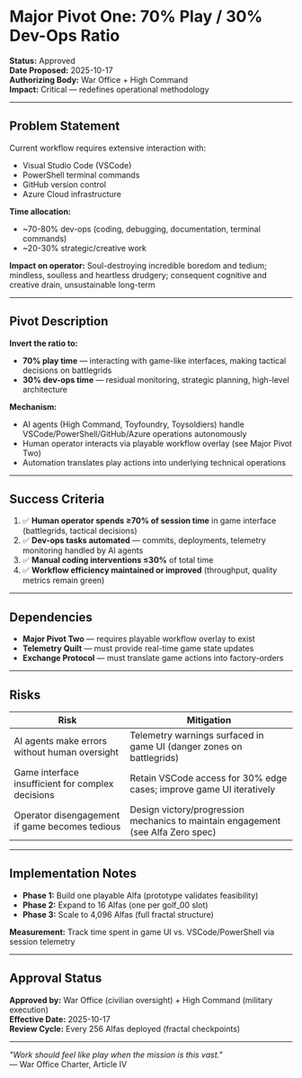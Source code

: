 # Major Pivot One: 70% Play / 30% Dev-Ops Ratio

**Status:** Approved  
**Date Proposed:** 2025-10-17  
**Authorizing Body:** War Office + High Command  
**Impact:** Critical — redefines operational methodology

---

## Problem Statement

Current workflow requires extensive interaction with:
- Visual Studio Code (VSCode)
- PowerShell terminal commands
- GitHub version control
- Azure Cloud infrastructure

**Time allocation:**
- ~70-80% dev-ops (coding, debugging, documentation, terminal commands)
- ~20-30% strategic/creative work

**Impact on operator:** Soul-destroying incredible boredom and tedium; mindless, soulless and heartless drudgery; consequent cognitive and creative drain, unsustainable long-term

---

## Pivot Description

**Invert the ratio to:**
- **70% play time** — interacting with game-like interfaces, making tactical decisions on battlegrids
- **30% dev-ops time** — residual monitoring, strategic planning, high-level architecture

**Mechanism:**
- AI agents (High Command, Toyfoundry, Toysoldiers) handle VSCode/PowerShell/GitHub/Azure operations autonomously
- Human operator interacts via playable workflow overlay (see Major Pivot Two)
- Automation translates play actions into underlying technical operations

---

## Success Criteria

1. ✅ **Human operator spends ≥70% of session time** in game interface (battlegrids, tactical decisions)
2. ✅ **Dev-ops tasks automated** — commits, deployments, telemetry monitoring handled by AI agents
3. ✅ **Manual coding interventions ≤30%** of total time
4. ✅ **Workflow efficiency maintained or improved** (throughput, quality metrics remain green)

---

## Dependencies

- **Major Pivot Two** — requires playable workflow overlay to exist
- **Telemetry Quilt** — must provide real-time game state updates
- **Exchange Protocol** — must translate game actions into factory-orders

---

## Risks

| Risk | Mitigation |
|------|------------|
| AI agents make errors without human oversight | Telemetry warnings surfaced in game UI (danger zones on battlegrids) |
| Game interface insufficient for complex decisions | Retain VSCode access for 30% edge cases; improve game UI iteratively |
| Operator disengagement if game becomes tedious | Design victory/progression mechanics to maintain engagement (see Alfa Zero spec) |

---

## Implementation Notes

- **Phase 1:** Build one playable Alfa (prototype validates feasibility)
- **Phase 2:** Expand to 16 Alfas (one per golf_00 slot)
- **Phase 3:** Scale to 4,096 Alfas (full fractal structure)

**Measurement:** Track time spent in game UI vs. VSCode/PowerShell via session telemetry

---

## Approval Status

**Approved by:** War Office (civilian oversight) + High Command (military execution)  
**Effective Date:** 2025-10-17  
**Review Cycle:** Every 256 Alfas deployed (fractal checkpoints)

---

*"Work should feel like play when the mission is this vast."*  
— War Office Charter, Article IV
